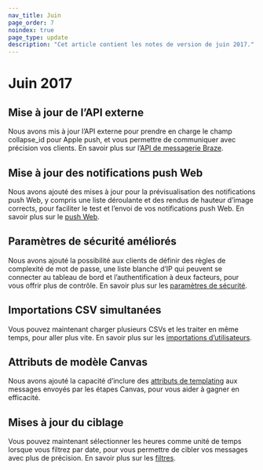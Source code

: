 ```yaml
---
nav_title: Juin
page_order: 7
noindex: true
page_type: update
description: "Cet article contient les notes de version de juin 2017."
---
```


# Juin 2017

## Mise à jour de l’API externe

Nous avons mis à jour l’API externe pour prendre en charge le champ collapse_id pour Apple push, et vous permettre de communiquer avec précision vos clients. En savoir plus sur l’[API de messagerie Braze][49].

## Mise à jour des notifications push Web

Nous avons ajouté des mises à jour pour la prévisualisation des notifications push Web, y compris une liste déroulante et des rendus de hauteur d’image corrects, pour faciliter le test et l’envoi de vos notifications push Web. En savoir plus sur le [push Web][47].

## Paramètres de sécurité améliorés

Nous avons ajouté la possibilité aux clients de définir des règles de complexité de mot de passe, une liste blanche d’IP qui peuvent se connecter au tableau de bord et l’authentification à deux facteurs, pour vous offrir plus de contrôle. En savoir plus sur les [paramètres de sécurité][46].

## Importations CSV simultanées

Vous pouvez maintenant charger plusieurs CSVs et les traiter en même temps, pour aller plus vite. En savoir plus sur les [importations d’utilisateurs][50].

## Attributs de modèle Canvas

Nous avons ajouté la capacité d’inclure des [attributs de templating][45] aux messages envoyés par les étapes Canvas, pour vous aider à gagner en efficacité.

## Mises à jour du ciblage

Vous pouvez maintenant sélectionner les heures comme unité de temps lorsque vous filtrez par date, pour vous permettre de cibler vos messages avec plus de précision. En savoir plus sur les [filtres][44].


[44]: {{site.baseurl}}/user_guide/engagement_tools/segments/creating_a_segment/#step-4-add-filters-to-your-segment
[45]: {{site.baseurl}}/user_guide/engagement_tools/canvas/create_a_canvas/create_a_canvas/
[46]: {{site.baseurl}}/user_guide/onboarding/platform_administrative_features/#security-settings
[47]: {{site.baseurl}}/help/best_practices/web_sdk/#web-push
[49]: {{site.baseurl}}/api/endpoints/messaging/
[50]: {{site.baseurl}}/user_guide/administrative/manage_your_users/user_import/#user-import
[98]:{{site.baseurl}}/user_guide/onboarding/platform_administrative_features/#authentication-rules
